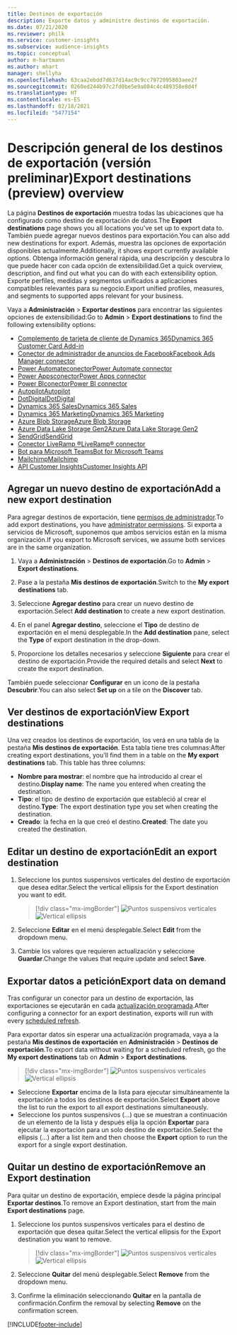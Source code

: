 ```yaml
---
title: Destinos de exportación
description: Exporte datos y administre destinos de exportación.
ms.date: 07/21/2020
ms.reviewer: philk
ms.service: customer-insights
ms.subservice: audience-insights
ms.topic: conceptual
author: m-hartmann
ms.author: mhart
manager: shellyha
ms.openlocfilehash: 63caa2ebdd7d637d14ac9c9cc7972095803aee2f
ms.sourcegitcommit: 0260ed244b97c2fd0be5e9a084c4c489358e8d4f
ms.translationtype: HT
ms.contentlocale: es-ES
ms.lasthandoff: 02/18/2021
ms.locfileid: "5477154"
---
```

# <a name="export-destinations-preview-overview"></a><span data-ttu-id="d1f2e-103">Descripción general de los destinos de exportación (versión preliminar)</span><span class="sxs-lookup"><span data-stu-id="d1f2e-103">Export destinations (preview) overview</span></span>

<span data-ttu-id="d1f2e-104">La página **Destinos de exportación** muestra todas las ubicaciones que ha configurado como destino de exportación de datos.</span><span class="sxs-lookup"><span data-stu-id="d1f2e-104">The **Export destinations** page shows you all locations you've set up to export data to.</span></span> <span data-ttu-id="d1f2e-105">También puede agregar nuevos destinos para exportación.</span><span class="sxs-lookup"><span data-stu-id="d1f2e-105">You can also add new destinations for export.</span></span> <span data-ttu-id="d1f2e-106">Además, muestra las opciones de exportación disponibles actualmente.</span><span class="sxs-lookup"><span data-stu-id="d1f2e-106">Additionally, it shows export currently available options.</span></span> <span data-ttu-id="d1f2e-107">Obtenga información general rápida, una descripción y descubra lo que puede hacer con cada opción de extensibilidad.</span><span class="sxs-lookup"><span data-stu-id="d1f2e-107">Get a quick overview, description, and find out what you can do with each extensibility option.</span></span> <span data-ttu-id="d1f2e-108">Exporte perfiles, medidas y segmentos unificados a aplicaciones compatibles relevantes para su negocio.</span><span class="sxs-lookup"><span data-stu-id="d1f2e-108">Export unified profiles, measures, and segments to supported apps relevant for your business.</span></span>

<span data-ttu-id="d1f2e-109">Vaya a **Administración** > **Exportar destinos** para encontrar las siguientes opciones de extensibilidad:</span><span class="sxs-lookup"><span data-stu-id="d1f2e-109">Go to **Admin** > **Export destinations** to find the following extensibility options:</span></span>

- [<span data-ttu-id="d1f2e-110">Complemento de tarjeta de cliente de Dynamics 365</span><span class="sxs-lookup"><span data-stu-id="d1f2e-110">Dynamics 365 Customer Card Add-in</span></span>](customer-card-add-in.md)
- [<span data-ttu-id="d1f2e-111">Conector de administrador de anuncios de Facebook</span><span class="sxs-lookup"><span data-stu-id="d1f2e-111">Facebook Ads Manager connector</span></span>](export-facebook.md)
- [<span data-ttu-id="d1f2e-112">Power Automateconector</span><span class="sxs-lookup"><span data-stu-id="d1f2e-112">Power Automate connector</span></span>](export-power-automate.md)
- [<span data-ttu-id="d1f2e-113">Power Appsconector</span><span class="sxs-lookup"><span data-stu-id="d1f2e-113">Power Apps connector</span></span>](export-power-apps.md)
- [<span data-ttu-id="d1f2e-114">Power BIconector</span><span class="sxs-lookup"><span data-stu-id="d1f2e-114">Power BI connector</span></span>](export-power-bi.md)
- [<span data-ttu-id="d1f2e-115">Autopilot</span><span class="sxs-lookup"><span data-stu-id="d1f2e-115">Autopilot</span></span>](export-autopilot.md)
- [<span data-ttu-id="d1f2e-116">DotDigital</span><span class="sxs-lookup"><span data-stu-id="d1f2e-116">DotDigital</span></span>](export-dotdigital.md)
- [<span data-ttu-id="d1f2e-117">Dynamics 365 Sales</span><span class="sxs-lookup"><span data-stu-id="d1f2e-117">Dynamics 365 Sales</span></span>](export-dynamics365-sales.md)
- [<span data-ttu-id="d1f2e-118">Dynamics 365 Marketing</span><span class="sxs-lookup"><span data-stu-id="d1f2e-118">Dynamics 365 Marketing</span></span>](export-dynamics365-marketing.md)
- [<span data-ttu-id="d1f2e-119">Azure Blob Storage</span><span class="sxs-lookup"><span data-stu-id="d1f2e-119">Azure Blob Storage</span></span>](export-azure-blob-storage.md)
- [<span data-ttu-id="d1f2e-120">Azure Data Lake Storage Gen2</span><span class="sxs-lookup"><span data-stu-id="d1f2e-120">Azure Data Lake Storage Gen2</span></span>](export-azure-data-lake-storage-gen2.md)
- [<span data-ttu-id="d1f2e-121">SendGrid</span><span class="sxs-lookup"><span data-stu-id="d1f2e-121">SendGrid</span></span>](export-sendgrid.md)
- [<span data-ttu-id="d1f2e-122">Conector LiveRamp &reg;</span><span class="sxs-lookup"><span data-stu-id="d1f2e-122">LiveRamp&reg; connector</span></span>](export-liveramp.md)
- [<span data-ttu-id="d1f2e-123">Bot para Microsoft Teams</span><span class="sxs-lookup"><span data-stu-id="d1f2e-123">Bot for Microsoft Teams</span></span>](export-teams-bot.md)
- [<span data-ttu-id="d1f2e-124">Mailchimp</span><span class="sxs-lookup"><span data-stu-id="d1f2e-124">Mailchimp</span></span>](export-mailchimp.md)
- [<span data-ttu-id="d1f2e-125">API Customer Insights</span><span class="sxs-lookup"><span data-stu-id="d1f2e-125">Customer Insights API</span></span>](apis.md)

## <a name="add-a-new-export-destination"></a><span data-ttu-id="d1f2e-126">Agregar un nuevo destino de exportación</span><span class="sxs-lookup"><span data-stu-id="d1f2e-126">Add a new export destination</span></span>

<span data-ttu-id="d1f2e-127">Para agregar destinos de exportación, tiene [permisos de administrador](permissions.md).</span><span class="sxs-lookup"><span data-stu-id="d1f2e-127">To add export destinations, you have [administrator permissions](permissions.md).</span></span> <span data-ttu-id="d1f2e-128">Si exporta a servicios de Microsoft, suponemos que ambos servicios están en la misma organización.</span><span class="sxs-lookup"><span data-stu-id="d1f2e-128">If you export to Microsoft services, we assume both services are in the same organization.</span></span>

1. <span data-ttu-id="d1f2e-129">Vaya a **Administración** > **Destinos de exportación**.</span><span class="sxs-lookup"><span data-stu-id="d1f2e-129">Go to **Admin** > **Export destinations**.</span></span>

1. <span data-ttu-id="d1f2e-130">Pase a la pestaña **Mis destinos de exportación**.</span><span class="sxs-lookup"><span data-stu-id="d1f2e-130">Switch to the **My export destinations** tab.</span></span>

1. <span data-ttu-id="d1f2e-131">Seleccione **Agregar destino** para crear un nuevo destino de exportación.</span><span class="sxs-lookup"><span data-stu-id="d1f2e-131">Select **Add destination** to create a new export destination.</span></span>

1. <span data-ttu-id="d1f2e-132">En el panel **Agregar destino**, seleccione el **Tipo** de destino de exportación en el menú desplegable.</span><span class="sxs-lookup"><span data-stu-id="d1f2e-132">In the **Add destination** pane, select the **Type** of export destination in the drop-down.</span></span>

1. <span data-ttu-id="d1f2e-133">Proporcione los detalles necesarios y seleccione **Siguiente** para crear el destino de exportación.</span><span class="sxs-lookup"><span data-stu-id="d1f2e-133">Provide the required details and select **Next** to create the export destination.</span></span>

<span data-ttu-id="d1f2e-134">También puede seleccionar **Configurar** en un icono de la pestaña **Descubrir**.</span><span class="sxs-lookup"><span data-stu-id="d1f2e-134">You can also select **Set up** on a tile on the **Discover** tab.</span></span>

## <a name="view-export-destinations"></a><span data-ttu-id="d1f2e-135">Ver destinos de exportación</span><span class="sxs-lookup"><span data-stu-id="d1f2e-135">View Export destinations</span></span>

<span data-ttu-id="d1f2e-136">Una vez creados los destinos de exportación, los verá en una tabla de la pestaña **Mis destinos de exportación**. Esta tabla tiene tres columnas:</span><span class="sxs-lookup"><span data-stu-id="d1f2e-136">After creating export destinations, you'll find them in a table on the **My export destinations** tab. This table has three columns:</span></span>

- <span data-ttu-id="d1f2e-137">**Nombre para mostrar**: el nombre que ha introducido al crear el destino.</span><span class="sxs-lookup"><span data-stu-id="d1f2e-137">**Display name**: The name you entered when creating the destination.</span></span>
- <span data-ttu-id="d1f2e-138">**Tipo**: el tipo de destino de exportación que estableció al crear el destino.</span><span class="sxs-lookup"><span data-stu-id="d1f2e-138">**Type**: The export destination type you set when creating the destination.</span></span>
- <span data-ttu-id="d1f2e-139">**Creado**: la fecha en la que creó el destino.</span><span class="sxs-lookup"><span data-stu-id="d1f2e-139">**Created**: The date you created the destination.</span></span>

## <a name="edit-an-export-destination"></a><span data-ttu-id="d1f2e-140">Editar un destino de exportación</span><span class="sxs-lookup"><span data-stu-id="d1f2e-140">Edit an export destination</span></span>

1. <span data-ttu-id="d1f2e-141">Seleccione los puntos suspensivos verticales del destino de exportación que desea editar.</span><span class="sxs-lookup"><span data-stu-id="d1f2e-141">Select the vertical ellipsis for the Export destination you want to edit.</span></span>

   > [!div class="mx-imgBorder"]
   > <span data-ttu-id="d1f2e-142">![Puntos suspensivos verticales](media/export-destinations-page-ellipsis.png "Puntos suspensivos verticales")</span><span class="sxs-lookup"><span data-stu-id="d1f2e-142">![Vertical ellipsis](media/export-destinations-page-ellipsis.png "Vertical ellipsis")</span></span>

1. <span data-ttu-id="d1f2e-143">Seleccione **Editar** en el menú desplegable.</span><span class="sxs-lookup"><span data-stu-id="d1f2e-143">Select **Edit** from the dropdown menu.</span></span>

1. <span data-ttu-id="d1f2e-144">Cambie los valores que requieren actualización y seleccione **Guardar**.</span><span class="sxs-lookup"><span data-stu-id="d1f2e-144">Change the values that require update and select **Save**.</span></span>

## <a name="export-data-on-demand"></a><span data-ttu-id="d1f2e-145">Exportar datos a petición</span><span class="sxs-lookup"><span data-stu-id="d1f2e-145">Export data on demand</span></span>

<span data-ttu-id="d1f2e-146">Tras configurar un conector para un destino de exportación, las exportaciones se ejecutarán en cada [actualización programada](system.md#schedule-tab).</span><span class="sxs-lookup"><span data-stu-id="d1f2e-146">After configuring a connector for an export destination, exports will run with every [scheduled refresh](system.md#schedule-tab).</span></span>

<span data-ttu-id="d1f2e-147">Para exportar datos sin esperar una actualización programada, vaya a la pestaña **Mis destinos de exportación** en **Administración** > **Destinos de exportación**.</span><span class="sxs-lookup"><span data-stu-id="d1f2e-147">To export data without waiting for a scheduled refresh, go the **My export destinations** tab on **Admin** > **Export destinations**.</span></span>

> [!div class="mx-imgBorder"]
> <span data-ttu-id="d1f2e-148">![Puntos suspensivos verticales](media/export-destinations-page-ellipsis.png "Puntos suspensivos verticales")</span><span class="sxs-lookup"><span data-stu-id="d1f2e-148">![Vertical ellipsis](media/export-destinations-page-ellipsis.png "Vertical ellipsis")</span></span>

- <span data-ttu-id="d1f2e-149">Seleccione **Exportar** encima de la lista para ejecutar simultáneamente la exportación a todos los destinos de exportación.</span><span class="sxs-lookup"><span data-stu-id="d1f2e-149">Select **Export** above the list to run the export to all export destinations simultaneously.</span></span>
- <span data-ttu-id="d1f2e-150">Seleccione los puntos suspensivos (...) que se muestran a continuación de un elemento de la lista y después elija la opción **Exportar** para ejecutar la exportación para un solo destino de exportación.</span><span class="sxs-lookup"><span data-stu-id="d1f2e-150">Select the ellipsis (...) after a list item and then choose the **Export** option to run the export for a single export destination.</span></span>

## <a name="remove-an-export-destination"></a><span data-ttu-id="d1f2e-151">Quitar un destino de exportación</span><span class="sxs-lookup"><span data-stu-id="d1f2e-151">Remove an Export destination</span></span>

<span data-ttu-id="d1f2e-152">Para quitar un destino de exportación, empiece desde la página principal **Exportar destinos**.</span><span class="sxs-lookup"><span data-stu-id="d1f2e-152">To remove an Export destination, start from the main **Export destinations** page.</span></span>

1. <span data-ttu-id="d1f2e-153">Seleccione los puntos suspensivos verticales para el destino de exportación que desea quitar.</span><span class="sxs-lookup"><span data-stu-id="d1f2e-153">Select the vertical ellipsis for the Export destination you want to remove.</span></span>

   > [!div class="mx-imgBorder"]
   > <span data-ttu-id="d1f2e-154">![Puntos suspensivos verticales](media/export-destinations-page-ellipsis.png "Puntos suspensivos verticales")</span><span class="sxs-lookup"><span data-stu-id="d1f2e-154">![Vertical ellipsis](media/export-destinations-page-ellipsis.png "Vertical ellipsis")</span></span>

2. <span data-ttu-id="d1f2e-155">Seleccione **Quitar** del menú desplegable.</span><span class="sxs-lookup"><span data-stu-id="d1f2e-155">Select **Remove** from the dropdown menu.</span></span>

3. <span data-ttu-id="d1f2e-156">Confirme la eliminación seleccionando **Quitar** en la pantalla de confirmación.</span><span class="sxs-lookup"><span data-stu-id="d1f2e-156">Confirm the removal by selecting **Remove** on the confirmation screen.</span></span>


[!INCLUDE[footer-include](../includes/footer-banner.md)]